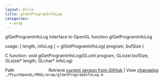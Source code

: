 ```yaml
---
layout: mfile
title: glGetProgramInfoLog
categories:
  - wrap
---
```


glGetProgramInfoLog  Interface to OpenGL function glGetProgramInfoLog

usage:  \[ length, infoLog \] = glGetProgramInfoLog\( program, bufSize \)

C function:  void glGetProgramInfoLog\(GLuint program, GLsizei bufSize, GLsizei\* length, GLchar\* infoLog\)


<div class="code_header" style="text-align:right;">
  <span style="float:left;">Path&nbsp;&nbsp;</span> <span class="counter">Retrieve <a href=
  "https://raw.github.com/Psychtoolbox-3/Psychtoolbox-3/beta/./PsychOpenGL/MOGL/wrap/glGetProgramInfoLog.m">current version from GitHub</a> | View <a href=
  "https://github.com/Psychtoolbox-3/Psychtoolbox-3/commits/beta/./PsychOpenGL/MOGL/wrap/glGetProgramInfoLog.m">changelog</a></span>
</div>
<div class="code">
  <code>./PsychOpenGL/MOGL/wrap/glGetProgramInfoLog.m</code>
</div>
